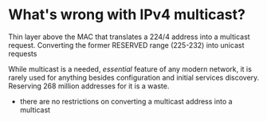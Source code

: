 # What's wrong with IPv4 multicast?

Thin layer above the MAC that translates a 224/4 address into a multicast
request. Converting the former RESERVED range (225-232) into unicast requests

While multicast is a needed, *essential* feature of any modern network, it
is rarely used for anything besides configuration and initial services
discovery. Reserving 268 million addresses for it is a waste.

* there are no restrictions on converting a multicast address into a multicast


